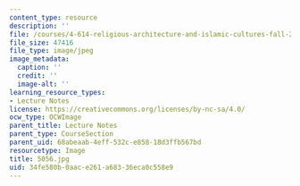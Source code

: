 ```yaml
---
content_type: resource
description: ''
file: /courses/4-614-religious-architecture-and-islamic-cultures-fall-2002/34fe580b0aace261a68336eca0c558e9_5056.jpg
file_size: 47416
file_type: image/jpeg
image_metadata:
  caption: ''
  credit: ''
  image-alt: ''
learning_resource_types:
- Lecture Notes
license: https://creativecommons.org/licenses/by-nc-sa/4.0/
ocw_type: OCWImage
parent_title: Lecture Notes
parent_type: CourseSection
parent_uid: 68abeaab-4eff-532c-e858-18d3ffb567bd
resourcetype: Image
title: 5056.jpg
uid: 34fe580b-0aac-e261-a683-36eca0c558e9
---
```

